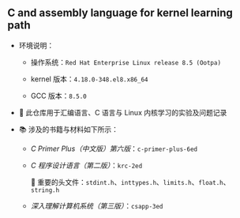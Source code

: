 ## C and assembly language for kernel learning path

- 环境说明：

  - 操作系统：`Red Hat Enterprise Linux release 8.5 (Ootpa)`

  - kernel 版本：`4.18.0-348.el8.x86_64`

  - GCC 版本：`8.5.0`

- 📝 此仓库用于汇编语言、C 语言与 Linux 内核学习的实验及问题记录

- 📚 涉及的书籍与材料如下所示：

  - *C Primer Plus（中文版）第六版*：`c-primer-plus-6ed`

  - *C 程序设计语言（第二版）*：`krc-2ed`

    🚀 重要的头文件：`stdint.h`、`inttypes.h`、`limits.h`、`float.h`、`string.h`

  - *深入理解计算机系统（第三版）*：`csapp-3ed`
